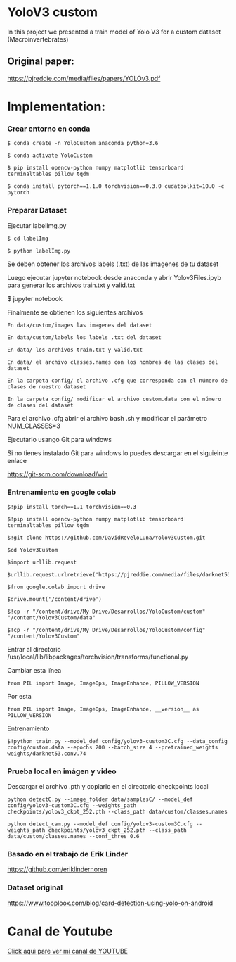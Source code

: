 # YoloV3 custom
In this project we presented a train model of Yolo V3 for a custom dataset (Macroinvertebrates)

## Original paper:
https://pjreddie.com/media/files/papers/YOLOv3.pdf

# Implementation:

### Crear entorno en conda

  	$ conda create -n YoloCustom anaconda python=3.6
	
	$ conda activate YoloCustom
  
  	$ pip install opencv-python numpy matplotlib tensorboard terminaltables pillow tqdm
  
  	$ conda install pytorch==1.1.0 torchvision==0.3.0 cudatoolkit=10.0 -c pytorch

### Preparar Dataset
  Ejecutar labelImg.py
  
  	$ cd labelImg
  
  	$ python labelImg.py
  
  Se deben obtener los archivos labels (.txt) de las imagenes de tu dataset
  
  Luego ejecutar jupyter notebook desde anaconda y abrir Yolov3Files.ipyb para generar los archivos train.txt y valid.txt
  
  $ jupyter notebook
  
  Finalmente se obtienen los siguientes archivos
  
  	En data/custom/images las imagenes del dataset
  
  	En data/custom/labels los labels .txt del dataset
  
  	En data/ los archivos train.txt y valid.txt
  
  	En data/ el archivo classes.names con los nombres de las clases del dataset
  
  	En la carpeta config/ el archivo .cfg que corresponda con el número de clases de nuestro dataset
  
  	En la carpeta config/ modificar el archivo custom.data con el número de clases del dataset
  
  Para el archivo .cfg abrir el archivo bash .sh y modificar el parámetro NUM_CLASSES=3
  
  Ejecutarlo usango Git para windows
  
  Si no tienes instalado Git para windows lo puedes descargar en el siguieinte enlace
  
  https://git-scm.com/download/win
  
  
### Entrenamiento en google colab
  	$!pip install torch==1.1 torchvision==0.3
  
  	$!pip install opencv-python numpy matplotlib tensorboard terminaltables pillow tqdm
  
  	$!git clone https://github.com/DavidReveloLuna/Yolov3Custom.git
  
  	$cd Yolov3Custom
  
  	$import urllib.request

  	$urllib.request.urlretrieve('https://pjreddie.com/media/files/darknet53.conv.74','/content/Yolov3Custom/weights/darknet53.conv.74')
	
	$from google.colab import drive
        
	$drive.mount('/content/drive')
	
	$!cp -r "/content/drive/My Drive/Desarrollos/YoloCustom/custom" "/content/Yolov3Custom/data"
        
	$!cp -r "/content/drive/My Drive/Desarrollos/YoloCustom/config" "/content/Yolov3Custom"

  Entrar al directorio /usr/local/lib/libpackages/torchvision/transforms/functional.py
  
  Cambiar esta línea
  
	from PIL import Image, ImageOps, ImageEnhance, PILLOW_VERSION
	
  Por esta
  
    from PIL import Image, ImageOps, ImageEnhance, __version__ as PILLOW_VERSION
    
  Entrenamiento
	
  	$!python train.py --model_def config/yolov3-custom3C.cfg --data_config config/custom.data --epochs 200 --batch_size 4 --pretrained_weights weights/darknet53.conv.74
  
### Prueba local en imágen y video

   Descargar el archivo .pth y copiarlo en el directorio checkpoints local
   
   	python detectC.py --image_folder data/samplesC/ --model_def config/yolov3-custom3C.cfg --weights_path checkpoints/yolov3_ckpt_252.pth --class_path data/custom/classes.names
   
   	python detect_cam.py --model_def config/yolov3-custom3C.cfg --weights_path checkpoints/yolov3_ckpt_252.pth --class_path data/custom/classes.names --conf_thres 0.6
   

### Basado en el trabajo de Erik Linder
   https://github.com/eriklindernoren

### Dataset original
   https://www.tooploox.com/blog/card-detection-using-yolo-on-android

# **Canal de Youtube**
[Click aquì pare ver mi canal de YOUTUBE](https://www.youtube.com/channel/UCr_dJOULDvSXMHA1PSHy2rg)
